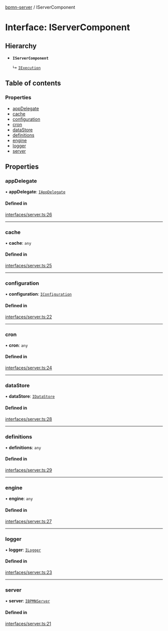 [bpmn-server](../README.md) / IServerComponent

# Interface: IServerComponent

## Hierarchy

- **`IServerComponent`**

  ↳ [`IExecution`](iexecution.md)

## Table of contents

### Properties

- [appDelegate](Iservercomponent.md#appdelegate)
- [cache](Iservercomponent.md#cache)
- [configuration](Iservercomponent.md#configuration)
- [cron](Iservercomponent.md#cron)
- [dataStore](Iservercomponent.md#datastore)
- [definitions](Iservercomponent.md#definitions)
- [engine](Iservercomponent.md#engine)
- [logger](Iservercomponent.md#logger)
- [server](Iservercomponent.md#server)

## Properties

### appDelegate

• **appDelegate**: [`IAppDelegate`](IAppDelegate.md)

#### Defined in

[interfaces/server.ts:26](https://github.com/bpmnServer/bpmn-server/blob/b56411b/src/interfaces/server.ts#L26)

___

### cache

• **cache**: `any`

#### Defined in

[interfaces/server.ts:25](https://github.com/bpmnServer/bpmn-server/blob/b56411b/src/interfaces/server.ts#L25)

___

### configuration

• **configuration**: [`IConfiguration`](IConfiguration.md)

#### Defined in

[interfaces/server.ts:22](https://github.com/bpmnServer/bpmn-server/blob/b56411b/src/interfaces/server.ts#L22)

___

### cron

• **cron**: `any`

#### Defined in

[interfaces/server.ts:24](https://github.com/bpmnServer/bpmn-server/blob/b56411b/src/interfaces/server.ts#L24)

___

### dataStore

• **dataStore**: [`IDataStore`](IDataStore.md)

#### Defined in

[interfaces/server.ts:28](https://github.com/bpmnServer/bpmn-server/blob/b56411b/src/interfaces/server.ts#L28)

___

### definitions

• **definitions**: `any`

#### Defined in

[interfaces/server.ts:29](https://github.com/bpmnServer/bpmn-server/blob/b56411b/src/interfaces/server.ts#L29)

___

### engine

• **engine**: `any`

#### Defined in

[interfaces/server.ts:27](https://github.com/bpmnServer/bpmn-server/blob/b56411b/src/interfaces/server.ts#L27)

___

### logger

• **logger**: [`ILogger`](ILogger.md)

#### Defined in

[interfaces/server.ts:23](https://github.com/bpmnServer/bpmn-server/blob/b56411b/src/interfaces/server.ts#L23)

___

### server

• **server**: [`IBPMNServer`](ibpmnserver.md)

#### Defined in

[interfaces/server.ts:21](https://github.com/bpmnServer/bpmn-server/blob/b56411b/src/interfaces/server.ts#L21)
